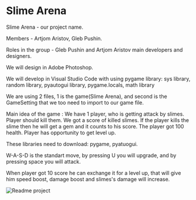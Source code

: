 # Slime Arena
Slime Arena - our project name.

Members - Artjom Aristov, Gleb Pushin.

Roles in the group - Gleb Pushin and Artjom Aristov main developers and designers.

We will design in Adobe Photoshop.

We will develop in Visual Studio Code with using pygame library: sys library, random library, pyautogui library, pygame.locals, math library

We are using 2 files, 1 is the game(Slime Arena), and second is the GameSetting that we too need to import to our game file.

Main idea of the game : We have 1 player, who is getting attack by slimes. Player should kill them. We got a score of killed slimes. If the player kills the slime then he will get a gem and it counts to his score. The player got 100 health. Player has opportunity to get level up.

These libraries need to download: pygame, pyatuogui.

W-A-S-D is the standart move, by pressing U you will upgrade, and by pressing space you will attack.

When player got 10 score he can exchange it for a level up, that will give him speed boost, damage boost and slimes's damage will increase.

![Readme project](https://github.com/GlebEvemi/Game-Project/assets/128219166/f86ce1cb-7aa2-4422-94cb-e38ccd3ad47f)

